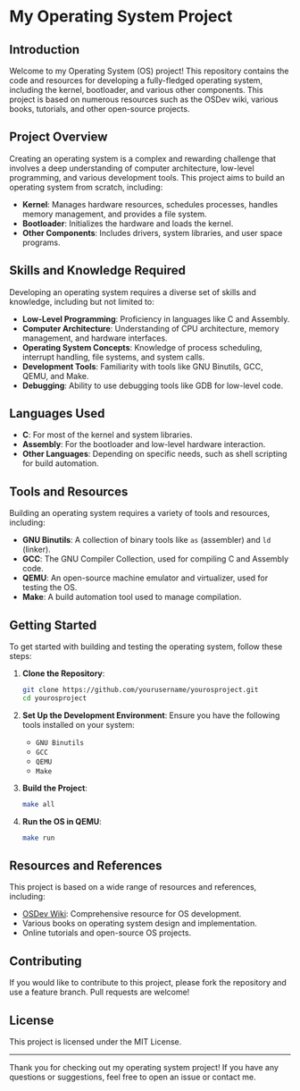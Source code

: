 # My Operating System Project

## Introduction

Welcome to my Operating System (OS) project! This repository contains the code and resources for developing a fully-fledged operating system, including the kernel, bootloader, and various other components. This project is based on numerous resources such as the OSDev wiki, various books, tutorials, and other open-source projects.

## Project Overview

Creating an operating system is a complex and rewarding challenge that involves a deep understanding of computer architecture, low-level programming, and various development tools. This project aims to build an operating system from scratch, including:

- **Kernel**: Manages hardware resources, schedules processes, handles memory management, and provides a file system.
- **Bootloader**: Initializes the hardware and loads the kernel.
- **Other Components**: Includes drivers, system libraries, and user space programs.

## Skills and Knowledge Required

Developing an operating system requires a diverse set of skills and knowledge, including but not limited to:

- **Low-Level Programming**: Proficiency in languages like C and Assembly.
- **Computer Architecture**: Understanding of CPU architecture, memory management, and hardware interfaces.
- **Operating System Concepts**: Knowledge of process scheduling, interrupt handling, file systems, and system calls.
- **Development Tools**: Familiarity with tools like GNU Binutils, GCC, QEMU, and Make.
- **Debugging**: Ability to use debugging tools like GDB for low-level code.

## Languages Used

- **C**: For most of the kernel and system libraries.
- **Assembly**: For the bootloader and low-level hardware interaction.
- **Other Languages**: Depending on specific needs, such as shell scripting for build automation.

## Tools and Resources

Building an operating system requires a variety of tools and resources, including:

- **GNU Binutils**: A collection of binary tools like `as` (assembler) and `ld` (linker).
- **GCC**: The GNU Compiler Collection, used for compiling C and Assembly code.
- **QEMU**: An open-source machine emulator and virtualizer, used for testing the OS.
- **Make**: A build automation tool used to manage compilation.

## Getting Started

To get started with building and testing the operating system, follow these steps:

1. **Clone the Repository**:
    ```sh
    git clone https://github.com/yourusername/yourosproject.git
    cd yourosproject
    ```

2. **Set Up the Development Environment**:
    Ensure you have the following tools installed on your system:
    - `GNU Binutils`
    - `GCC`
    - `QEMU`
    - `Make`

3. **Build the Project**:
    ```sh
    make all
    ```

4. **Run the OS in QEMU**:
    ```sh
    make run
    ```

## Resources and References

This project is based on a wide range of resources and references, including:

- [OSDev Wiki](https://wiki.osdev.org): Comprehensive resource for OS development.
- Various books on operating system design and implementation.
- Online tutorials and open-source OS projects.

## Contributing

If you would like to contribute to this project, please fork the repository and use a feature branch. Pull requests are welcome!

## License

This project is licensed under the MIT License.

---

Thank you for checking out my operating system project! If you have any questions or suggestions, feel free to open an issue or contact me.

